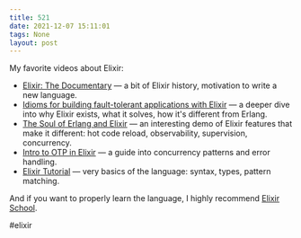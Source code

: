 ```yaml
---
title: 521
date: 2021-12-07 15:11:01
tags: None
layout: post
---
```


My favorite videos about Elixir:

+ [Elixir: The Documentary](https://youtu.be/lxYFOM3UJzo) — a bit of Elixir history, motivation to write a new language.
+ [Idioms for building fault-tolerant applications with Elixir](https://youtu.be/oxtMN-A44k8) — a deeper dive into why Elixir exists, what it solves, how it's different from Erlang.
+ [The Soul of Erlang and Elixir](https://youtu.be/JvBT4XBdoUE) — an interesting demo of Elixir features that make it different: hot code reload, observability, supervision, concurrency.
+ [Intro to OTP in Elixir](https://youtu.be/CJT8wPnmjTM) — a guide into concurrency patterns and error handling.
+ [Elixir Tutorial](https://youtu.be/pBNOavRoNL0) — very basics of the language: syntax, types, pattern matching.

And if you want to properly learn the language, I highly recommend [Elixir School](https://elixirschool.com/en/).

#elixir

